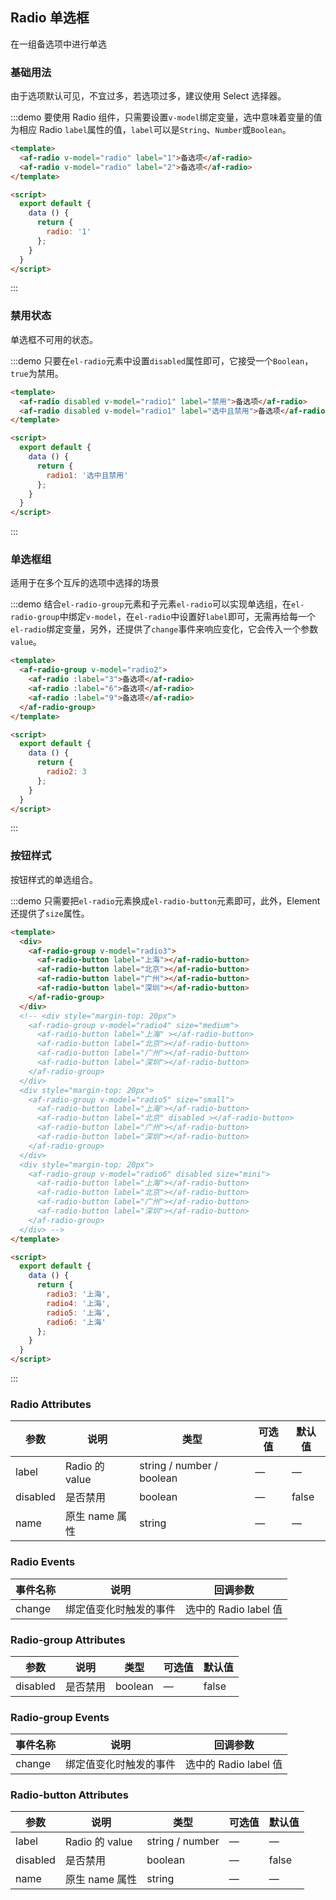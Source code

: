 <script>
  module.exports = {
    data() {
      return {
        radio: '1',
        radio1: '选中且禁用',
        radio2: 3,
        radio3: '上海',
        radio4: '上海',
        radio5: '上海',
        radio6: '上海',
        radio7: '1',
        radio8: '1',
        radio9: '1',
        radio10: '1'
      };
    }
  };
</script>

## Radio 单选框

在一组备选项中进行单选

### 基础用法

由于选项默认可见，不宜过多，若选项过多，建议使用 Select 选择器。

:::demo 要使用 Radio 组件，只需要设置`v-model`绑定变量，选中意味着变量的值为相应 Radio `label`属性的值，`label`可以是`String`、`Number`或`Boolean`。

```html
<template>
  <af-radio v-model="radio" label="1">备选项</af-radio>
  <af-radio v-model="radio" label="2">备选项</af-radio>
</template>

<script>
  export default {
    data () {
      return {
        radio: '1'
      };
    }
  }
</script>
```
:::

### 禁用状态

单选框不可用的状态。

:::demo 只要在`el-radio`元素中设置`disabled`属性即可，它接受一个`Boolean`，`true`为禁用。
```html
<template>
  <af-radio disabled v-model="radio1" label="禁用">备选项</af-radio>
  <af-radio disabled v-model="radio1" label="选中且禁用">备选项</af-radio>
</template>

<script>
  export default {
    data () {
      return {
        radio1: '选中且禁用'
      };
    }
  }
</script>
```
:::

### 单选框组

适用于在多个互斥的选项中选择的场景

:::demo 结合`el-radio-group`元素和子元素`el-radio`可以实现单选组，在`el-radio-group`中绑定`v-model`，在`el-radio`中设置好`label`即可，无需再给每一个`el-radio`绑定变量，另外，还提供了`change`事件来响应变化，它会传入一个参数`value`。

```html
<template>
  <af-radio-group v-model="radio2">
    <af-radio :label="3">备选项</af-radio>
    <af-radio :label="6">备选项</af-radio>
    <af-radio :label="9">备选项</af-radio>
  </af-radio-group>
</template>

<script>
  export default {
    data () {
      return {
        radio2: 3
      };
    }
  }
</script>
```
:::

### 按钮样式

按钮样式的单选组合。

:::demo 只需要把`el-radio`元素换成`el-radio-button`元素即可，此外，Element 还提供了`size`属性。
```html
<template>
  <div>
    <af-radio-group v-model="radio3">
      <af-radio-button label="上海"></af-radio-button>
      <af-radio-button label="北京"></af-radio-button>
      <af-radio-button label="广州"></af-radio-button>
      <af-radio-button label="深圳"></af-radio-button>
    </af-radio-group>
  </div>
  <!-- <div style="margin-top: 20px">
    <af-radio-group v-model="radio4" size="medium">
      <af-radio-button label="上海" ></af-radio-button>
      <af-radio-button label="北京"></af-radio-button>
      <af-radio-button label="广州"></af-radio-button>
      <af-radio-button label="深圳"></af-radio-button>
    </af-radio-group>
  </div>
  <div style="margin-top: 20px">
    <af-radio-group v-model="radio5" size="small">
      <af-radio-button label="上海"></af-radio-button>
      <af-radio-button label="北京" disabled ></af-radio-button>
      <af-radio-button label="广州"></af-radio-button>
      <af-radio-button label="深圳"></af-radio-button>
    </af-radio-group>
  </div>
  <div style="margin-top: 20px">
    <af-radio-group v-model="radio6" disabled size="mini">
      <af-radio-button label="上海"></af-radio-button>
      <af-radio-button label="北京"></af-radio-button>
      <af-radio-button label="广州"></af-radio-button>
      <af-radio-button label="深圳"></af-radio-button>
    </af-radio-group>
  </div> -->
</template>

<script>
  export default {
    data () {
      return {
        radio3: '上海',
        radio4: '上海',
        radio5: '上海',
        radio6: '上海'
      };
    }
  }
</script>
```
:::

<!-- ### 带有边框

:::demo 设置`border`属性可以渲染为带有边框的单选框。
```html
<template>
  <div>
    <af-radio v-model="radio7" label="1" border>备选项1</af-radio>
    <af-radio v-model="radio7" label="2" border>备选项2</af-radio>
  </div>
  <div style="margin-top: 20px">
    <af-radio v-model="radio8" label="1" border size="medium">备选项1</af-radio>
    <af-radio v-model="radio8" label="2" border size="medium">备选项2</af-radio>
  </div>
  <div style="margin-top: 20px">
    <af-radio-group v-model="radio9" size="small">
      <af-radio label="1" border>备选项1</af-radio>
      <af-radio label="2" border disabled>备选项2</af-radio>
    </af-radio-group>
  </div>
  <div style="margin-top: 20px">
    <af-radio-group v-model="radio10" size="mini" disabled>
      <af-radio label="1" border>备选项1</af-radio>
      <af-radio label="2" border>备选项2</af-radio>
    </af-radio-group>
  </div>
</template>

<script>
  export default {
    data () {
      return {
        radio7: '1',
        radio8: '1',
        radio9: '1',
        radio10: '1'
      };
    }
  }
</script>
```
::: -->

### Radio Attributes
| 参数      | 说明    | 类型      | 可选值       | 默认值   |
|---------- |-------- |---------- |-------------  |-------- |
| label     | Radio 的 value   | string / number / boolean    |       —        |      —   |
| disabled  | 是否禁用    | boolean   | — | false   |
| name | 原生 name 属性 | string    |      —         |     —    |

### Radio Events
| 事件名称 | 说明 | 回调参数 |
|---------- |-------- |---------- |
| change  | 绑定值变化时触发的事件 |  选中的 Radio label 值  |

### Radio-group Attributes
| 参数      | 说明    | 类型      | 可选值       | 默认值   |
|---------- |-------- |---------- |-------------  |-------- |
| disabled  | 是否禁用    | boolean   | — | false   |

### Radio-group Events
| 事件名称 | 说明 | 回调参数 |
|---------- |-------- |---------- |
| change  | 绑定值变化时触发的事件 |  选中的 Radio label 值  |

### Radio-button Attributes
| 参数      | 说明    | 类型      | 可选值       | 默认值   |
|---------- |-------- |---------- |-------------  |-------- |
| label     | Radio 的 value  | string / number  |        —       |     —    |
| disabled  | 是否禁用    | boolean   | — | false   |
| name | 原生 name 属性 | string    |      —         |     —    |
